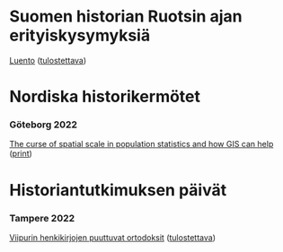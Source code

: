 # Suomen historian Ruotsin ajan erityiskysymyksiä

[Luento](./ruotsin-ajan-erityiskysymyksia/ruotsin-ajan-erityiskysymyksia.html) ([tulostettava](./ruotsin-ajan-erityiskysymyksia/ruotsin-ajan-erityiskysymyksia_print.html))

# Nordiska historikermötet

### Göteborg 2022

[The curse of spatial scale in population statistics and how GIS can help](./nhm-2022/curse-of-spatial-scale.html) ([print](./nhm-2022/curse-of-spatial-scale_print.html))

# Historiantutkimuksen päivät

### Tampere 2022

[Viipurin henkikirjojen puuttuvat ortodoksit](./hitu-2022/puuttuvat-ortodoksit.html) ([tulostettava](./hitu-2022/puuttuvat-ortodoksit_print.html))
